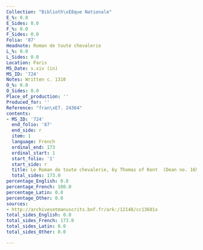 ```yaml
---
Collection: "Biblioth\xE8que Nationale"
E_%: 0.0
E_Sides: 0.0
F_%: 0.0
F_Sides: 0.0
Folia: '87'
Headnote: Roman de toute chevalerie
L_%: 0.0
L_Sides: 0.0
Location: Paris
MS_Date: s.xiv (in)
MS_ID: '724'
Notes: Written c. 1310
O_%: 0.0
O_Sides: 0.0
Place_of_production: ''
Produced_for: ''
Reference: "fran\xE7. 24364"
contents:
- MS_ID: '724'
  end_folio: '87'
  end_side: r
  item: 1
  language: French
  ordinal_end: 173
  ordinal_start: 1
  start_folio: '1'
  start_side: r
  title: Le Roman de toute chevalerie, by Thomas of Kent  (Dean no. 165)
  total_sides: 173.0
percentage_English: 0.0
percentage_French: 100.0
percentage_Latin: 0.0
percentage_Other: 0.0
sources:
- http://archivesetmanuscrits.bnf.fr/ark:/12148/cc13601x
total_sides_English: 0.0
total_sides_French: 173.0
total_sides_Latin: 0.0
total_sides_Other: 0.0

---
```

